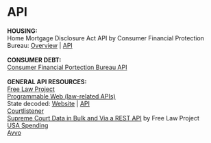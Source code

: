 # API
<b>HOUSING:</b><br>
Home Mortgage Disclosure Act API by Consumer Financial Protection Bureau: <a href="http://cfpb.github.io/api/hmda/index.html">Overview</a> | <a href="https://github.com/cfpb/qu">API</a><br>
<br>
<b>CONSUMER DEBT:</b><br>
<a href="https://dev.socrata.com/foundry/data.consumerfinance.gov/jhzv-w97w">Consumer Financial Portection Bureau API</a><br>
<br>
<b>GENERAL API RESOURCES:</b><br>
<a href="https://free.law/recap/api-latest/">Free Law Project</a>
<br><a href="http://www.programmableweb.com/category/law/apis?category=20269">Programmable Web (law-related APIs)</a><br>
State decoded: <a href="https://www.statedecoded.com">Website</a> | <a href="https://github.com/statedecoded">API</a><br>
<a href="https://www.courtlistener.com/api/bulk-info/">Courtlistener</a><br>
<a href="https://free.law/supreme-court-data/">Supreme Court Data in Bulk and Via a REST API</a> by Free Law Project<br>
<a href="https://www.usaspending.gov/DownloadCenter/API/Pages/api.aspx">USA Spending</a><br>
<a href="https://api.avvo.com">Avvo</a><br>
